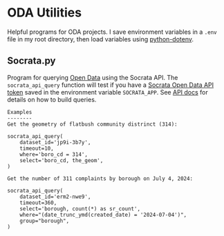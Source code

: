 # ODA Utilities

Helpful programs for ODA projects.
I save environment variables in a `.env` file in my root directory, then load
variables using [python-dotenv](https://pypi.org/project/python-dotenv/).

## Socrata.py

Program for querying [Open Data](https://opendata.cityofnewyork.us/) using the 
Socrata API. 
The `socrata_api_query` function will test if you have a [Socrata Open Data
API token](https://dev.socrata.com/docs/app-tokens) saved in the environment 
variable `SOCRATA_APP`.
See [API docs](https://dev.socrata.com/docs/queries/) for details on how to
build queries.

    Examples
    --------
    Get the geometry of flatbush community distrinct (314):
    
    socrata_api_query(
        dataset_id='jp9i-3b7y', 
        timeout=10, 
        where='boro_cd = 314', 
        select='boro_cd, the_geom',
    )

    Get the number of 311 complaints by borough on July 4, 2024:
    
    socrata_api_query(
        dataset_id='erm2-nwe9',
        timeout=360,
        select='borough, count(*) as sr_count',
        where="(date_trunc_ymd(created_date) = '2024-07-04')",
        group="borough",
    )